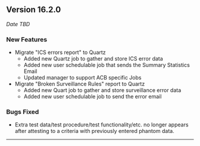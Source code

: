 
## Version 16.2.0
_Date TBD_

### New Features
* Migrate "ICS errors report" to Quartz
  * Added new Quartz job to gather and store ICS error data
  * Added new user schedulable job that sends the Summary Statistics Email
  * Updated manager to support ACB specific Jobs
* Migrate "Broken Surveillance Rules" report to Quartz
  * Added new Quart job to gather and store surveillance error data
  * Added new user schedulable job to send the error email

### Bugs Fixed
* Extra test data/test procedure/test functionality/etc. no longer appears after attesting to a criteria with previously entered phantom data.

---
